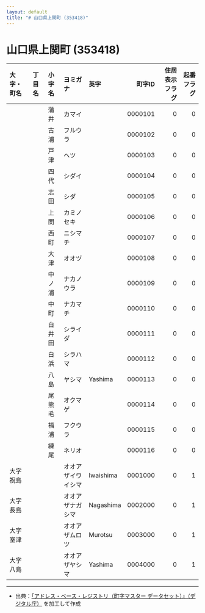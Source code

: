 ```yaml
---
layout: default
title: "# 山口県上関町 (353418)"
---
```


# 山口県上関町 (353418)

| 大字・町名 | 丁目名 | 小字名 | ヨミガナ | 英字 | 町字ID | 住居表示フラグ | 起番フラグ |
|:--------|:------|:------|:-----------------|:---------------------|--------:|----------:|--------:|
|  |  | 蒲井 | カマイ |  | 0000101 | 0 | 0 |
|  |  | 古浦 | フルウラ |  | 0000102 | 0 | 0 |
|  |  | 戸津 | ヘツ |  | 0000103 | 0 | 0 |
|  |  | 四代 | シダイ |  | 0000104 | 0 | 0 |
|  |  | 志田 | シダ |  | 0000105 | 0 | 0 |
|  |  | 上関 | カミノセキ |  | 0000106 | 0 | 0 |
|  |  | 西町 | ニシマチ |  | 0000107 | 0 | 0 |
|  |  | 大津 | オオヅ |  | 0000108 | 0 | 0 |
|  |  | 中ノ浦 | ナカノウラ |  | 0000109 | 0 | 0 |
|  |  | 中町 | ナカマチ |  | 0000110 | 0 | 0 |
|  |  | 白井田 | シライダ |  | 0000111 | 0 | 0 |
|  |  | 白浜 | シラハマ |  | 0000112 | 0 | 0 |
|  |  | 八島 | ヤシマ | Yashima | 0000113 | 0 | 0 |
|  |  | 尾熊毛 | オクマゲ |  | 0000114 | 0 | 0 |
|  |  | 福浦 | フクウラ |  | 0000115 | 0 | 0 |
|  |  | 練尾 | ネリオ |  | 0000116 | 0 | 0 |
| 大字祝島 |  |  | オオアザイワイシマ | Iwaishima | 0001000 | 0 | 1 |
| 大字長島 |  |  | オオアザナガシマ | Nagashima | 0002000 | 0 | 1 |
| 大字室津 |  |  | オオアザムロツ | Murotsu | 0003000 | 0 | 1 |
| 大字八島 |  |  | オオアザヤシマ | Yashima | 0004000 | 0 | 1 |

---

- 出典：[「アドレス・ベース・レジストリ（町字マスター データセット）』（デジタル庁）](https://www.digital.go.jp/policies/base_registry_address/) を加工して作成